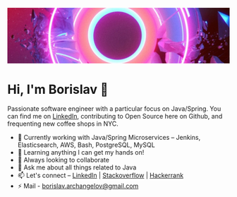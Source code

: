 ![Background](https://raw.githubusercontent.com/Aethernite/Aethernite/main/background.jpg)

# Hi, I'm Borislav 👋

Passionate software engineer with a particular focus on Java/Spring. You can find me on [LinkedIn](https://www.linkedin.com/in/borislav-arangelov-6b46801b6/), contributing to Open Source here on Github, and frequenting new coffee shops in NYC.

- 🔭 Currently working with Java/Spring Microservices – Jenkins, Elasticsearch, AWS, Bash, PostgreSQL, MySQL
- 🌱 Learning anything I can get my hands on!
- 👯 Always looking to collaborate
- 💬 Ask me about all things related to Java
- 📫 Let's connect – [LinkedIn](https://www.linkedin.com/in/borislav-arangelov-6b46801b6/) | [Stackoverflow](https://stackoverflow.com/users/9064229/aethernite) | [Hackerrank](https://www.hackerrank.com/Aethernite)
- ⚡ Mail - borislav.archangelov@gmail.com